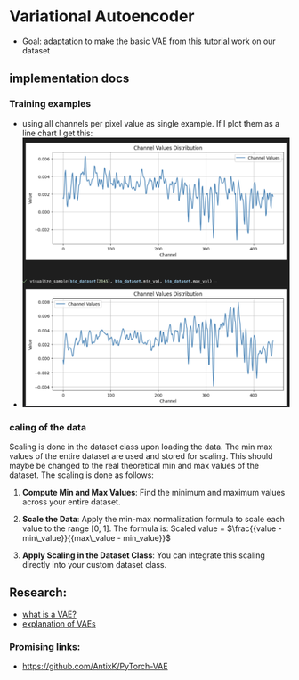 # Variational Autoencoder
- Goal: adaptation to make the basic VAE from [this tutorial](https://medium.com/@rekalantar/variational-auto-encoder-vae-pytorch-tutorial-dce2d2fe0f5f) work on our dataset


## implementation docs

### Training examples
- using all channels per pixel value as single example. If I plot them as a line chart I get this:
- ![training_examples](docs/training_examples_plotted.png)

### caling of the data
Scaling is done in the dataset class upon loading the data. The min max values of the entire dataset are used and stored for scaling. This should maybe be changed to the real theoretical min and max values of the dataset. The scaling is done as follows:

1. **Compute Min and Max Values**: Find the minimum and maximum values across your entire dataset.

2. **Scale the Data**: Apply the min-max normalization formula to scale each value to the range [0, 1]. The formula is: Scaled value = $\frac{{value - min\_value}}{{max\_value - min_value}}$

3. **Apply Scaling in the Dataset Class**: You can integrate this scaling directly into your custom dataset class.



## Research:
- [what is a VAE?](https://jaan.io/what-is-variational-autoencoder-vae-tutorial/)
- [explanation of VAEs](https://towardsdatascience.com/understanding-variational-autoencoders-vaes-f70510919f73)

### Promising links:
- https://github.com/AntixK/PyTorch-VAE